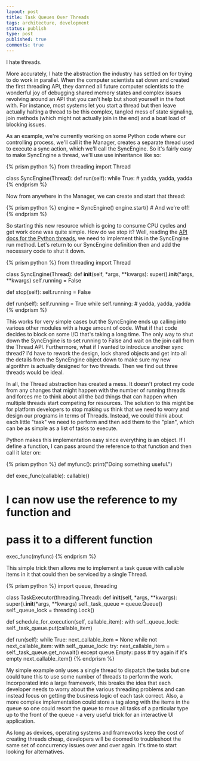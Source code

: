 ```yaml
---
layout: post
title: Task Queues Over Threads
tags: architecture, development
status: publish
type: post
published: true
comments: true
---
```

I hate threads.

More accurately, I hate the abstraction the industry has settled on for trying 
to do work in parallel. When the computer scientists sat down and created the 
first threading API, they damned all future computer scientists to the wonderful 
joy of debugging shared memory states and complex issues revolving around an 
API that you can\'t help but shoot yourself in the foot with. For instance, most 
systems let you start a thread but then leave actually halting a thread to be this 
complex, tangled mess of state signaling, join methods (which might not actually 
join in the end) and a boat load of blocking issues.

<!--EndExcerpt-->

As an example, we\'re currently working on some Python code where our controlling 
process, we\'ll call it the Manager, creates a separate thread used to execute a 
sync action, which we\'ll call the SyncEngine. So it\'s fairly easy to make SyncEngine 
a thread, we\'ll use use inheritance like so:

{% prism python %}
from threading import Thread

class SyncEngine(Thread):
   def run(self):
      while True:
         # yadda, yadda, yadda
{% endprism %}

Now from anywhere in the Manager, we can create and start that thread:

{% prism python %}
engine = SyncEngine()
engine.start() # And we're off!
{% endprism %}

So starting this new resource which is going to consume CPU cycles and get work done 
was quite simple. How do we stop it? Well, reading the [API docs for the Python 
threads][python-3-thread-api], we need to implement this in the SyncEngine run method. 
Let\'s return to our SyncEngine definition then and add the necessary code to 
shut it down.

{% prism python %}
from threading import Thread

class SyncEngine(Thread):
   def __init__(self, *args, **kwargs):
      super().__init__(*args, **kwargs)
      self.running = False

   def stop(self):
      self.running = False

   def run(self):
      self.running = True
      while self.running:
         # yadda, yadda, yadda
{% endprism %}

This works for very simple cases but the SyncEngine ends up calling into various 
other modules with a huge amount of code. What if that code decides to block 
on some I/O that\'s taking a long time. The only way to shut down the SyncEngine 
is to set running to False and wait on the join call from the Thread API. Furthermore, 
what if I wanted to introduce another sync thread? I\'d have to rework the design, 
lock shared objects and get into all the details from the SyncEngine object down 
to make sure my new algorithm is actually designed for two threads. Then we find 
out three threads would be ideal.

In all, the Thread abstraction has created a mess. It doesn\'t protect my code from 
any changes that might happen with the number of running threads and forces me to 
think about all the bad things that can happen when multiple threads start competing 
for resources. The solution to this might be for platform developers to stop making 
us think that we need to worry and design our programs in terms of Threads. Instead, 
we could think about each little "task" we need to perform and then add them to the
"plan", which can be as simple as a list of tasks to execute.

Python makes this implementation easy since everything is an object. If I define a 
function, I can pass around the reference to that function and then call it  later on:

{% prism python %}
def myfunc():
   print("Doing something useful.")

def exec_func(callable):
   callable()

# I can now use the reference to my function and
# pass it to a different function
exec_func(myfunc)
{% endprism %}

This simple trick then allows me to implement a task queue with callable items in 
it that could then be serviced by a single Thread.

{% prism python %}
import queue, threading

class TaskExecutor(threading.Thread):
   def __init__(self, *args, **kwargs):
      super().__init__(*args, **kwargs)
      self._task_queue = queue.Queue()
      self._queue_lock = threading.Lock()

   def schedule_for_execution(self, callable_item):
      with self._queue_lock:
         self._task_queue.put(callable_item)

   def run(self):
      while True:
         next_callable_item = None
         while not next_callable_item:
            with self._queue_lock:
               try:
                  next_callable_item = self._task_queue.get_nowait()
               except queue.Empty:
                  pass # try again if it's empty
         next_callable_item()
{% endprism %}

My simple example only uses a single thread to dispatch the tasks but one could 
tune this to use some number of threads to perform the work. Incorporated into 
a large framework, this breaks the idea that each developer needs to worry about 
the various threading problems and can instead focus on getting the business logic 
of each task correct. Also, a more complex implementation could store a tag along 
with the items in the queue so one could resort the queue to move all tasks of a 
particular type up to the front of the queue - a very useful trick for an 
interactive UI application.

As long as devices, operating systems and frameworks keep the cost of creating 
threads cheap, developers will be doomed to troubleshoot the same set of concurrency 
issues over and over again. It\'s time to start looking for alternatives.

[python-3-thread-api]: http://docs.python.org/py3k/library/threading.html#thread-objects